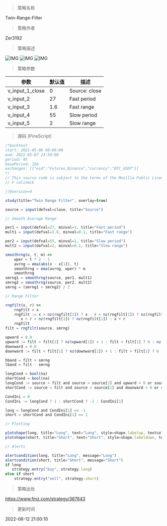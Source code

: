 
> 策略名称

Twin-Range-Filter

> 策略作者

Zer3192

> 策略描述

 ![IMG](https://www.fmz.com/upload/asset/1483bbf4b8e38d8d4d65e.png) 
 ![IMG](https://www.fmz.com/upload/asset/1485dd6a930fe8e336169.png) 
 ![IMG](https://www.fmz.com/upload/asset/1487774e19f755ee216e5.png) 

> 策略参数



|参数|默认值|描述|
|----|----|----|
|v_input_1_close|0|Source: close|high|low|open|hl2|hlc3|hlcc4|ohlc4|
|v_input_2|27|Fast period|
|v_input_3|1.6|Fast range|
|v_input_4|55|Slow period|
|v_input_5|2|Slow range|


> 源码 (PineScript)

``` javascript
/*backtest
start: 2021-05-08 00:00:00
end: 2022-05-07 23:59:00
period: 4h
basePeriod: 15m
exchanges: [{"eid":"Futures_Binance","currency":"BTC_USDT"}]
*/
// This source code is subject to the terms of the Mozilla Public License 2.0 at https://mozilla.org/MPL/2.0/
// © colinmck

//@version=4

study(title="Twin Range Filter", overlay=true)

source = input(defval=close, title="Source")

// Smooth Average Range

per1 = input(defval=27, minval=1, title="Fast period")
mult1 = input(defval=1.6, minval=0.1, title="Fast range")

per2 = input(defval=55, minval=1, title="Slow period")
mult2 = input(defval=2, minval=0.1, title="Slow range")

smoothrng(x, t, m) =>
    wper = t * 2 - 1
    avrng = ema(abs(x - x[1]), t)
    smoothrng = ema(avrng, wper) * m
    smoothrng
smrng1 = smoothrng(source, per1, mult1)
smrng2 = smoothrng(source, per2, mult2)
smrng = (smrng1 + smrng2) / 2

// Range Filter

rngfilt(x, r) =>
    rngfilt = x
    rngfilt := x > nz(rngfilt[1]) ? x - r < nz(rngfilt[1]) ? nz(rngfilt[1]) : x - r : 
       x + r > nz(rngfilt[1]) ? nz(rngfilt[1]) : x + r
    rngfilt
filt = rngfilt(source, smrng)

upward = 0.0
upward := filt > filt[1] ? nz(upward[1]) + 1 : filt < filt[1] ? 0 : nz(upward[1])
downward = 0.0
downward := filt < filt[1] ? nz(downward[1]) + 1 : filt > filt[1] ? 0 : nz(downward[1])

hband = filt + smrng
lband = filt - smrng

longCond = bool(na)
shortCond = bool(na)
longCond := source > filt and source > source[1] and upward > 0 or source > filt and source < source[1] and upward > 0
shortCond := source < filt and source < source[1] and downward > 0 or source < filt and source > source[1] and downward > 0

CondIni = 0
CondIni := longCond ? 1 : shortCond ? -1 : CondIni[1]

long = longCond and CondIni[1] == -1
short = shortCond and CondIni[1] == 1

// Plotting

plotshape(long, title="Long", text="Long", style=shape.labelup, textcolor=color.black, size=size.tiny, location=location.belowbar, color=color.lime, transp=0)
plotshape(short, title="Short", text="Short", style=shape.labeldown, textcolor=color.white, size=size.tiny, location=location.abovebar, color=color.red, transp=0)

// Alerts

alertcondition(long, title="Long", message="Long")
alertcondition(short, title="Short", message="Short")
if long
   strategy.entry("buy", strategy.long)
else if short
    strategy.entry("sell", strategy.short)

```

> 策略出处

https://www.fmz.com/strategy/367643

> 更新时间

2022-06-12 21:00:10
